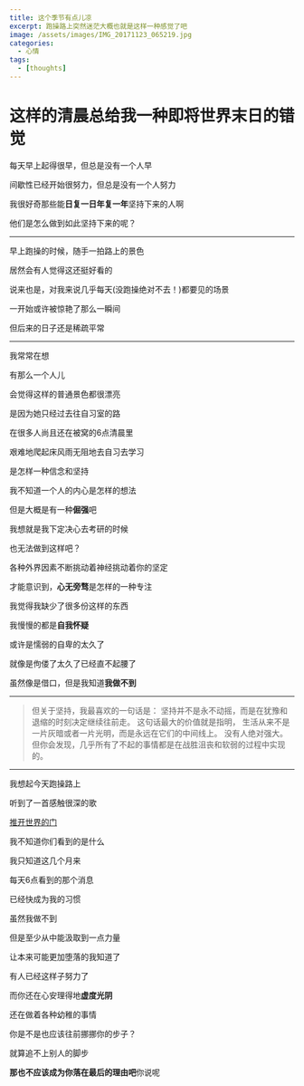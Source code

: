 ```yaml
---
title: 这个季节有点儿凉
excerpt: 跑操路上突然迷茫大概也就是这样一种感觉了吧
image: /assets/images/IMG_20171123_065219.jpg
categories:
  - 心情
tags:
  - [thoughts]
---
```

# 这样的清晨总给我一种即将世界末日的错觉

每天早上起得很早，但总是没有一个人早

间歇性已经开始很努力，但总是没有一个人努力

我很好奇那些能**日复一日年复一年**坚持下来的人啊

他们是怎么做到如此坚持下来的呢？

-----------------------------------------------------

早上跑操的时候，随手一拍路上的景色

居然会有人觉得这还挺好看的

说来也是，对我来说几乎每天(没跑操绝对不去！)都要见的场景

一开始或许被惊艳了那么一瞬间

但后来的日子还是稀疏平常

-----------------------------------------------------

我常常在想

有那么一个人儿

会觉得这样的普通景色都很漂亮

是因为她只经过去往自习室的路

在很多人尚且还在被窝的6点清晨里

艰难地爬起床风雨无阻地去自习去学习

是怎样一种信念和坚持

我不知道一个人的内心是怎样的想法

但是大概是有一种**倔强**吧

我想就是我下定决心去考研的时候

也无法做到这样吧？

各种外界因素不断挑动着神经挑动着你的坚定

才能意识到，**心无旁骛**是怎样的一种专注

我觉得我缺少了很多份这样的东西

我慢慢的都是**自我怀疑**

或许是懦弱的自卑的太久了

就像是佝偻了太久了已经直不起腰了

虽然像是借口，但是我知道**我做不到**

-----------------------------------------------------

>但关于坚持，我最喜欢的一句话是：
>坚持并不是永不动摇，而是在犹豫和退缩的时刻决定继续往前走。
>这句话最大的价值就是指明，
>生活从来不是一片灰暗或者一片光明，而是永远在它们的中间线上。
>没有人绝对强大。
>但你会发现，几乎所有了不起的事情都是在战胜沮丧和软弱的过程中实现的。

-----------------------------------------------------

我想起今天跑操路上

听到了一首感触很深的歌

[推开世界的门](https://music.163.com/#/song?id=441120217)

我不知道你们看到的是什么

我只知道这几个月来

每天6点看到的那个消息

已经快成为我的习惯

虽然我做不到

但是至少从中能汲取到一点力量

让本来可能更加堕落的我知道了

有人已经这样子努力了

而你还在心安理得地**虚度光阴**

还在做着各种幼稚的事情

你是不是也应该往前挪挪你的步子？

就算追不上别人的脚步

**那也不应该成为你落在最后的理由吧**你说呢

